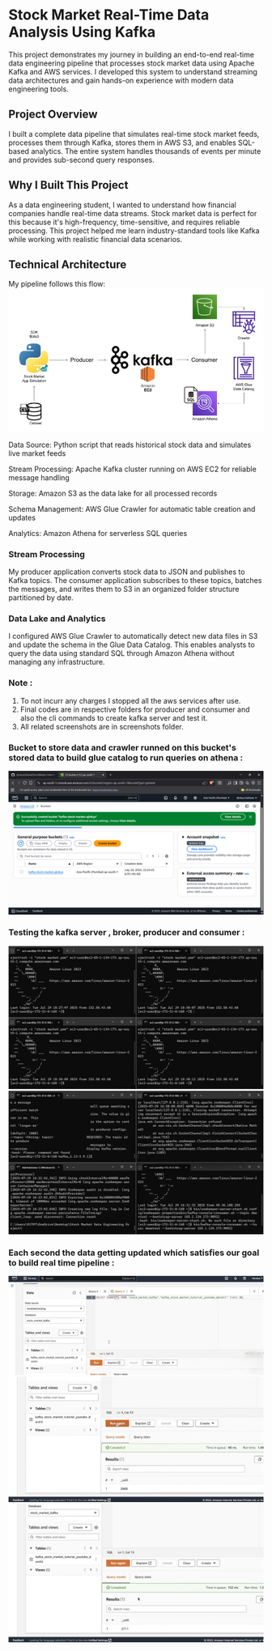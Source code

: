 # Stock Market Real-Time Data Analysis Using Kafka
This project demonstrates my journey in building an end-to-end real-time data engineering pipeline that processes stock market data using Apache Kafka and AWS services. I developed this system to understand streaming data architectures and gain hands-on experience with modern data engineering tools.

## Project Overview
I built a complete data pipeline that simulates real-time stock market feeds, processes them through Kafka, stores them in AWS S3, and enables SQL-based analytics. The entire system handles thousands of events per minute and provides sub-second query responses.

## Why I Built This Project
As a data engineering student, I wanted to understand how financial companies handle real-time data streams. Stock market data is perfect for this because it's high-frequency, time-sensitive, and requires reliable processing. This project helped me learn industry-standard tools like Kafka while working with realistic financial data scenarios.

## Technical Architecture
My pipeline follows this flow:
![Image Alt](https://github.com/AjinkyaDahiwal/StockMarket-Data-Engineering-Project/blob/8027179a6ee1f2c91eb586556d5f3f53bb45f168/Stock%20Market%20Data%20Engineering%20Project/Architecture/Architecture.jpg)

Data Source: Python script that reads historical stock data and simulates live market feeds

Stream Processing: Apache Kafka cluster running on AWS EC2 for reliable message handling

Storage: Amazon S3 as the data lake for all processed records

Schema Management: AWS Glue Crawler for automatic table creation and updates

Analytics: Amazon Athena for serverless SQL queries

### Stream Processing
My producer application converts stock data to JSON and publishes to Kafka topics. The consumer application subscribes to these topics, batches the messages, and writes them to S3 in an organized folder structure partitioned by date.

### Data Lake and Analytics
I configured AWS Glue Crawler to automatically detect new data files in S3 and update the schema in the Glue Data Catalog. This enables analysts to query the data using standard SQL through Amazon Athena without managing any infrastructure.

### Note :
1. To not incurr any charges I stopped all the aws services after use.
2. Final codes are in respective folders for producer and consumer and also the cli commands to create kafka server and test it.
3. All related screenshots are in screenshots folder.

### Bucket to store data and crawler runned on this bucket's stored data to build glue catalog to run queries on athena :
![Image Alt](https://github.com/AjinkyaDahiwal/StockMarket-Data-Engineering-Project/blob/7f60844479ee4d6dd47b8e6722f292c382387f95/Stock%20Market%20Data%20Engineering%20Project/Screenshots/Screenshot%20(31).png)

### Testing the kafka server , broker, producer and consumer :
![Image Alt](https://github.com/AjinkyaDahiwal/StockMarket-Data-Engineering-Project/blob/7f60844479ee4d6dd47b8e6722f292c382387f95/Stock%20Market%20Data%20Engineering%20Project/Screenshots/Screenshot%20(32).png)
![Image Alt](https://github.com/AjinkyaDahiwal/StockMarket-Data-Engineering-Project/blob/7f60844479ee4d6dd47b8e6722f292c382387f95/Stock%20Market%20Data%20Engineering%20Project/Screenshots/Screenshot%20(30).png)

### Each second the data getting updated which satisfies our goal to build real time pipeline : 
![Image Alt](https://github.com/AjinkyaDahiwal/StockMarket-Data-Engineering-Project/blob/7f60844479ee4d6dd47b8e6722f292c382387f95/Stock%20Market%20Data%20Engineering%20Project/Screenshots/Screenshot%20(35).png)
![Image Alt](https://github.com/AjinkyaDahiwal/StockMarket-Data-Engineering-Project/blob/7f60844479ee4d6dd47b8e6722f292c382387f95/Stock%20Market%20Data%20Engineering%20Project/Screenshots/Screenshot%20(38).png)
![Image Alt](https://github.com/AjinkyaDahiwal/StockMarket-Data-Engineering-Project/blob/7f60844479ee4d6dd47b8e6722f292c382387f95/Stock%20Market%20Data%20Engineering%20Project/Screenshots/Screenshot%20(39).png)
